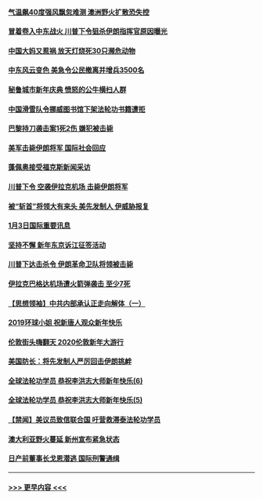#### [气温飙40度强风飘忽难测 澳洲野火扩散恐失控](../pages/prog202/a102744951.md?t=01041544) 
#### [冒着卷入中东战火 川普下令狙杀伊朗指挥官原因曝光](../pages/prog202/a102744900.md?t=01041544) 
#### [中国大妈又惹祸 放天灯烧死30只濒危动物](../pages/prog202/a102744899.md?t=01041544) 
#### [中东风云变色 美急令公民撤离并增兵3500名](../pages/prog202/a102744827.md?t=01041544) 
#### [秘鲁城市新年庆典 愤怒的公牛横扫人群](../pages/prog202/a102744618.md?t=01041544) 
#### [中国滑雪队令挪威图书馆下架法轮功书籍遭拒](../pages/prog202/a102744639.md?t=01041544) 
#### [巴黎持刀袭击案1死2伤 嫌犯被击毙](../pages/prog202/a102744566.md?t=01041544) 
#### [美军击毙伊朗将军 国际社会回应](../pages/prog202/a102744485.md?t=01041544) 
#### [蓬佩奥接受福克斯新闻采访](../pages/prog202/a102744480.md?t=01041544) 
#### [川普下令 空袭伊拉克机场 击毙伊朗将军](../pages/prog202/a102744470.md?t=01041544) 
#### [被“斩首”将领大有来头 美先发制人 伊威胁报复](../pages/prog202/a102744454.md?t=01041544) 
#### [1月3日国际重要讯息](../pages/prog202/a102744301.md?t=01041544) 
#### [坚持不懈 新年东京诉江征签活动](../pages/prog202/a102744303.md?t=01041544) 
#### [川普下达击杀令 伊朗革命卫队将领被击毙](../pages/prog202/a102741911.md?t=01041544) 
#### [伊拉克巴格达机场遭火箭弹袭击 至少7死](../pages/prog202/a102744115.md?t=01041544) 
#### [【思想领袖】中共内部承认正走向解体（一）](../pages/prog202/a102744097.md?t=01041544) 
#### [2019环球小姐 祝新唐人观众新年快乐](../pages/prog202/a102744043.md?t=01041544) 
#### [伦敦街头嗨翻天 2020伦敦新年大游行](../pages/prog202/a102743925.md?t=01041544) 
#### [美国防长：将先发制人严厉回击伊朗挑衅](../pages/prog202/a102743930.md?t=01041544) 
#### [全球法轮功学员 恭祝李洪志大师新年快乐(6)](../pages/prog202/a102743899.md?t=01041544) 
#### [全球法轮功学员 恭祝李洪志大师新年快乐(5)](../pages/prog202/a102743766.md?t=01041544) 
#### [【禁闻】美议员致信联合国 吁营救滞泰法轮功学员](../pages/prog202/a102743781.md?t=01041544) 
#### [澳大利亚野火蔓延 新州宣布紧急状态](../pages/prog202/a102743681.md?t=01041544) 
#### [日产前董事长戈恩潜逃 国际刑警通缉](../pages/prog202/a102743676.md?t=01041544) 

----
#### [ >>> 更早内容 <<< ](../indexes/prog202-earlier.md)
